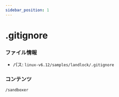 ```yaml
---
sidebar_position: 1
---
```

# .gitignore

### ファイル情報

- パス: `linux-v6.12/samples/landlock/.gitignore`

### コンテンツ

```gitignore
/sandboxer

```
